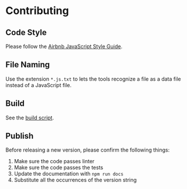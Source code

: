 # Contributing

## Code Style

Please follow the [Airbnb JavaScript Style Guide](https://github.com/airbnb/javascript).

## File Naming

Use the extension `*.js.txt` to lets the tools recognize a file as a data file instead of a JavaScript file.

## Build

See the [build script](.github/workflows/build.yml).

## Publish

Before releasing a new version, please confirm the following things:

1. Make sure the code passes linter
1. Make sure the code passes the tests
1. Update the documentation with `npm run docs`
1. Substitute all the occurrences of the version string
